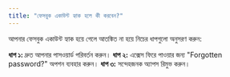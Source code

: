 ```yaml
---
title: "ফেসবুক একাউন্ট হ্যাক হলে কী করবেন?"
---
```

আপনার ফেসবুক একাউন্ট হ্যাক হয়ে গেলে আতঙ্কিত না হয়ে নিচের ধাপগুলো অনুসরণ করুন:

**ধাপ ১:** দ্রুত আপনার পাসওয়ার্ড পরিবর্তন করুন।
**ধাপ ২:** এক্সেস ফিরে পাওয়ার জন্য "Forgotten password?" অপশন ব্যবহার করুন।
**ধাপ ৩:** সন্দেহজনক অ্যাপস রিমুভ করুন।
